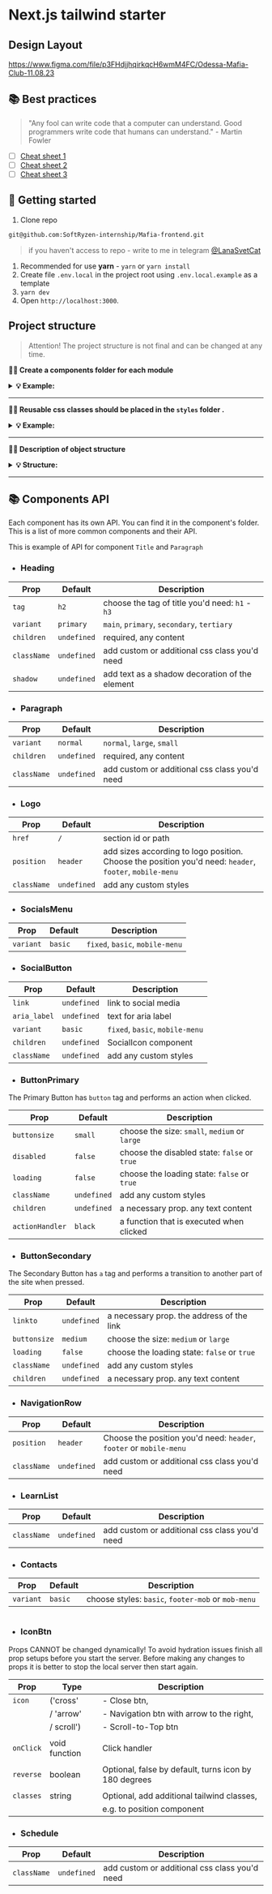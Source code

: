 # Next.js tailwind starter

## Design Layout

https://www.figma.com/file/p3FHdjjhqirkqcH6wmM4FC/Odessa-Mafia-Club-11.08.23

## 📚 Best practices

> "Any fool can write code that a computer can understand. Good programmers
> write code that humans can understand." - Martin Fowler

- [ ] [Cheat sheet 1](https://my-js.org/docs/other/best-practices#%D1%88%D0%BF%D0%B0%D1%80%D0%B3%D0%B0%D0%BB%D0%BA%D0%B0-%D0%BF%D0%BE-react)
- [ ] [Cheat sheet 2](https://my-js.org/docs/other/react-philosophies)
- [ ] [Cheat sheet 3](https://alexkondov.com/tao-of-react/)

## 🥁 Getting started

1. Clone repo

```bash
git@github.com:SoftRyzen-internship/Mafia-frontend.git
```

> if you haven't access to repo - write to me in telegram
> [@LanaSvetCat](https://t.me/LanaSvetCat)

1. Recommended for use **yarn** - `yarn` or `yarn install`
2. Create file `.env.local` in the project root using `.env.local.example` as a
   template
3. `yarn dev`
4. Open `http://localhost:3000`.

## Project structure

> Attention! The project structure is not final and can be changed at any time.

**💁‍♀️ Create a components folder for each module**

<details>

<summary><b>💡 Example:</b></summary>

<br/>

```
# ✅ Good

├── layout
    ├── Header
        ├── index.ts
        ├── Header.tsx
    ├── Footer
        ├── index.ts
        ├── Footer.tsx
```

</details>

---

**💁‍♀️ Reusable css classes should be placed in the `styles` folder .**

<details>

<summary><b>💡 Example:</b></summary>

<br/>

```css
/*globals.css */

@layer components {
  .your-class {
    @apply ...;
  }
}
```

</details>

---

**💁‍♀️ Description of object structure**

<details>

<summary><b>💡 Structure: </b></summary>

<br/>

```
|-- components -> folder with reusable components
  |-- NameComponent -> folders for each component
    |-- NameComponent.tsx -> main component
    |-- index.ts -> file for re-export
|-- layout -> components that are used as a main template
|-- app -> pages and routing
|-- public -> static files
|-- styles -> global styles

<!-- You can create these folders already in work -->
|-- data -> data for the project ( from graphql, json, etc.)
|-- hooks -> custom users hooks
|-- utils -> helpers, functions, etc.
```

</details>

---

## 📚 Components API

Each component has its own API. You can find it in the component's folder. This
is a list of more common components and their API.

This is example of API for component `Title` and `Paragraph`

- ### Heading

| Prop        | Default     | Description                                     |
| ----------- | ----------- | ----------------------------------------------- |
| `tag`       | `h2`        | choose the tag of title you'd need: `h1` - `h3` |
| `variant`   | `primary`   | `main`, `primary`, `secondary`, `tertiary`      |
| `children`  | `undefined` | required, any content                           |
| `className` | `undefined` | add custom or additional css class you'd need   |
| `shadow`    | `undefined` | add text as a shadow decoration of the element  |

- ### Paragraph

| Prop        | Default     | Description                                   |
| ----------- | ----------- | --------------------------------------------- |
| `variant`   | `normal`    | `normal`, `large`, `small`                    |
| `children`  | `undefined` | required, any content                         |
| `className` | `undefined` | add custom or additional css class you'd need |

- ### Logo

| Prop        | Default     | Description                                                                                             |
| ----------- | ----------- | ------------------------------------------------------------------------------------------------------- |
| `href`      | `/`         | section id or path                                                                                      |
| `position`  | `header`    | add sizes according to logo position. Choose the position you'd need: `header`, `footer`, `mobile-menu` |
| `className` | `undefined` | add any custom styles                                                                                   |

- ### SocialsMenu

| Prop      | Default | Description                     |
| --------- | ------- | ------------------------------- |
| `variant` | `basic` | `fixed`, `basic`, `mobile-menu` |

- ### SocialButton

| Prop         | Default     | Description                     |
| ------------ | ----------- | ------------------------------- |
| `link`       | `undefined` | link to social media            |
| `aria_label` | `undefined` | text for aria label             |
| `variant`    | `basic`     | `fixed`, `basic`, `mobile-menu` |
| `children`   | `undefined` | SocialIcon component            |
| `className`  | `undefined` | add any custom styles           |

- ### ButtonPrimary

The Primary Button has `button` tag and performs an action when clicked.

| Prop            | Default     | Description                                   |
| --------------- | ----------- | --------------------------------------------- |
| `buttonsize`    | `small`     | choose the size: `small`, `medium` or `large` |
| `disabled`      | `false`     | choose the disabled state: `false` or `true`  |
| `loading`       | `false`     | choose the loading state: `false` or `true`   |
| `className`     | `undefined` | add any custom styles                         |
| `children`      | `undefined` | a necessary prop. any text content            |
| `actionHandler` | `black`     | a function that is executed when clicked      |

- ### ButtonSecondary

The Secondary Button has `a` tag and performs a transition to another part of
the site when pressed.

| Prop         | Default     | Description                                 |
| ------------ | ----------- | ------------------------------------------- |
| `linkto `    | `undefined` | a necessary prop. the address of the link   |
| `buttonsize` | `medium`    | choose the size: `medium` or `large`        |
| `loading`    | `false`     | choose the loading state: `false` or `true` |
| `className`  | `undefined` | add any custom styles                       |
| `children`   | `undefined` | a necessary prop. any text content          |

- ### NavigationRow

| Prop        | Default     | Description                                                         |
| ----------- | ----------- | ------------------------------------------------------------------- |
| `position`  | `header `   | Choose the position you'd need: `header`, `footer` or `mobile-menu` |
| `className` | `undefined` | add custom or additional css class you'd need                       |

- ### LearnList

| Prop        | Default     | Description                                   |
| ----------- | ----------- | --------------------------------------------- |
| `className` | `undefined` | add custom or additional css class you'd need |

- ### Contacts

| Prop      | Default | Description                                        |
| --------- | ------- | -------------------------------------------------- |
| `variant` | `basic` | choose styles: `basic`, `footer-mob` or `mob-menu` |

```

```

- ### IconBtn

Props CANNOT be changed dynamically! To avoid hydration issues finish all prop
setups before you start the server. Before making any changes to props it is
better to stop the local server then start again.

| Prop      | Type          | Description                                           |
| --------- | ------------- | ----------------------------------------------------- |
| `icon`    | ('cross'      | - Close btn,                                          |
|           | / 'arrow'     | - Navigation btn with arrow to the right,             |
|           | / scroll')    | - Scroll-to-Top btn                                   |
|           |               |                                                       |
| `onClick` | void function | Click handler                                         |
|           |               |                                                       |
| `reverse` | boolean       | Optional, false by default, turns icon by 180 degrees |
|           |               |                                                       |
| `classes` | string        | Optional, add additional tailwind classes,            |
|           |               | e.g. to position component                            |

- ### Schedule

| Prop        | Default     | Description                                   |
| ----------- | ----------- | --------------------------------------------- |
| `className` | `undefined` | add custom or additional css class you'd need |
